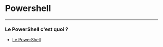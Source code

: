 # Powershell


-----

### Le PowerShell c'est quoi ? 
* [Le PowerShell](https://github.com/RonanF-lab/PowerShell/blob/main/Le%20PowerShell)
